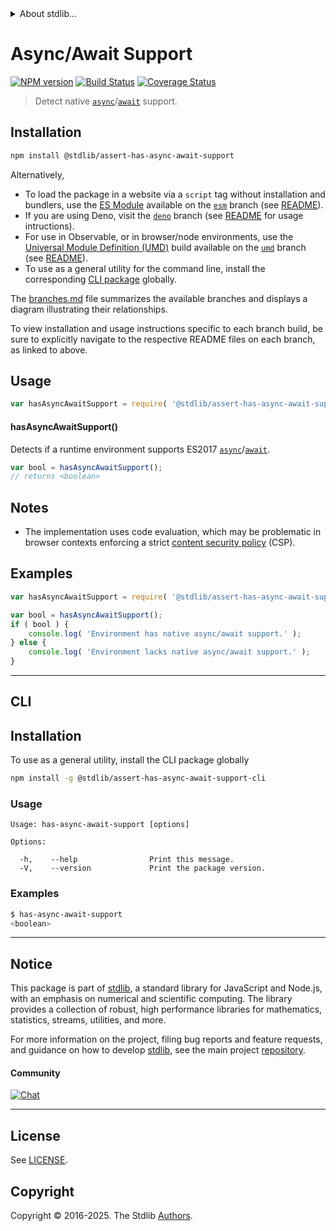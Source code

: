 <!--

@license Apache-2.0

Copyright (c) 2018 The Stdlib Authors.

Licensed under the Apache License, Version 2.0 (the "License");
you may not use this file except in compliance with the License.
You may obtain a copy of the License at

   http://www.apache.org/licenses/LICENSE-2.0

Unless required by applicable law or agreed to in writing, software
distributed under the License is distributed on an "AS IS" BASIS,
WITHOUT WARRANTIES OR CONDITIONS OF ANY KIND, either express or implied.
See the License for the specific language governing permissions and
limitations under the License.

-->


<details>
  <summary>
    About stdlib...
  </summary>
  <p>We believe in a future in which the web is a preferred environment for numerical computation. To help realize this future, we've built stdlib. stdlib is a standard library, with an emphasis on numerical and scientific computation, written in JavaScript (and C) for execution in browsers and in Node.js.</p>
  <p>The library is fully decomposable, being architected in such a way that you can swap out and mix and match APIs and functionality to cater to your exact preferences and use cases.</p>
  <p>When you use stdlib, you can be absolutely certain that you are using the most thorough, rigorous, well-written, studied, documented, tested, measured, and high-quality code out there.</p>
  <p>To join us in bringing numerical computing to the web, get started by checking us out on <a href="https://github.com/stdlib-js/stdlib">GitHub</a>, and please consider <a href="https://opencollective.com/stdlib">financially supporting stdlib</a>. We greatly appreciate your continued support!</p>
</details>

# Async/Await Support

[![NPM version][npm-image]][npm-url] [![Build Status][test-image]][test-url] [![Coverage Status][coverage-image]][coverage-url] <!-- [![dependencies][dependencies-image]][dependencies-url] -->

> Detect native [`async`][mdn-async]/[`await`][mdn-await] support.

<section class="installation">

## Installation

```bash
npm install @stdlib/assert-has-async-await-support
```

Alternatively,

-   To load the package in a website via a `script` tag without installation and bundlers, use the [ES Module][es-module] available on the [`esm`][esm-url] branch (see [README][esm-readme]).
-   If you are using Deno, visit the [`deno`][deno-url] branch (see [README][deno-readme] for usage intructions).
-   For use in Observable, or in browser/node environments, use the [Universal Module Definition (UMD)][umd] build available on the [`umd`][umd-url] branch (see [README][umd-readme]).
-   To use as a general utility for the command line, install the corresponding [CLI package][cli-section] globally.

The [branches.md][branches-url] file summarizes the available branches and displays a diagram illustrating their relationships.

To view installation and usage instructions specific to each branch build, be sure to explicitly navigate to the respective README files on each branch, as linked to above.

</section>

<section class="usage">

## Usage

```javascript
var hasAsyncAwaitSupport = require( '@stdlib/assert-has-async-await-support' );
```

#### hasAsyncAwaitSupport()

Detects if a runtime environment supports ES2017 [`async`][mdn-async]/[`await`][mdn-await].

```javascript
var bool = hasAsyncAwaitSupport();
// returns <boolean>
```

</section>

<!-- /.usage -->

<section class="notes">

## Notes

-   The implementation uses code evaluation, which may be problematic in browser contexts enforcing a strict [content security policy][mdn-csp] (CSP).

</section>

<!-- /.notes -->

<section class="examples">

## Examples

<!-- eslint no-undef: "error" -->

```javascript
var hasAsyncAwaitSupport = require( '@stdlib/assert-has-async-await-support' );

var bool = hasAsyncAwaitSupport();
if ( bool ) {
    console.log( 'Environment has native async/await support.' );
} else {
    console.log( 'Environment lacks native async/await support.' );
}
```

</section>

<!-- /.examples -->

* * *

<section class="cli">

## CLI

<section class="installation">

## Installation

To use as a general utility, install the CLI package globally

```bash
npm install -g @stdlib/assert-has-async-await-support-cli
```

</section>

<!-- CLI usage documentation. -->

<section class="usage">

### Usage

```text
Usage: has-async-await-support [options]

Options:

  -h,    --help                Print this message.
  -V,    --version             Print the package version.
```

</section>

<!-- /.usage -->

<section class="examples">

### Examples

```bash
$ has-async-await-support
<boolean>
```

</section>

<!-- /.examples -->

</section>

<!-- /.cli -->

<!-- Section for related `stdlib` packages. Do not manually edit this section, as it is automatically populated. -->

<section class="related">

</section>

<!-- /.related -->

<!-- Section for all links. Make sure to keep an empty line after the `section` element and another before the `/section` close. -->


<section class="main-repo" >

* * *

## Notice

This package is part of [stdlib][stdlib], a standard library for JavaScript and Node.js, with an emphasis on numerical and scientific computing. The library provides a collection of robust, high performance libraries for mathematics, statistics, streams, utilities, and more.

For more information on the project, filing bug reports and feature requests, and guidance on how to develop [stdlib][stdlib], see the main project [repository][stdlib].

#### Community

[![Chat][chat-image]][chat-url]

---

## License

See [LICENSE][stdlib-license].


## Copyright

Copyright &copy; 2016-2025. The Stdlib [Authors][stdlib-authors].

</section>

<!-- /.stdlib -->

<!-- Section for all links. Make sure to keep an empty line after the `section` element and another before the `/section` close. -->

<section class="links">

[npm-image]: http://img.shields.io/npm/v/@stdlib/assert-has-async-await-support.svg
[npm-url]: https://npmjs.org/package/@stdlib/assert-has-async-await-support

[test-image]: https://github.com/stdlib-js/assert-has-async-await-support/actions/workflows/test.yml/badge.svg?branch=main
[test-url]: https://github.com/stdlib-js/assert-has-async-await-support/actions/workflows/test.yml?query=branch:main

[coverage-image]: https://img.shields.io/codecov/c/github/stdlib-js/assert-has-async-await-support/main.svg
[coverage-url]: https://codecov.io/github/stdlib-js/assert-has-async-await-support?branch=main

<!--

[dependencies-image]: https://img.shields.io/david/stdlib-js/assert-has-async-await-support.svg
[dependencies-url]: https://david-dm.org/stdlib-js/assert-has-async-await-support/main

-->

[chat-image]: https://img.shields.io/gitter/room/stdlib-js/stdlib.svg
[chat-url]: https://app.gitter.im/#/room/#stdlib-js_stdlib:gitter.im

[stdlib]: https://github.com/stdlib-js/stdlib

[stdlib-authors]: https://github.com/stdlib-js/stdlib/graphs/contributors

[cli-section]: https://github.com/stdlib-js/assert-has-async-await-support#cli
[cli-url]: https://github.com/stdlib-js/assert-has-async-await-support/tree/cli
[@stdlib/assert-has-async-await-support]: https://github.com/stdlib-js/assert-has-async-await-support/tree/main

[umd]: https://github.com/umdjs/umd
[es-module]: https://developer.mozilla.org/en-US/docs/Web/JavaScript/Guide/Modules

[deno-url]: https://github.com/stdlib-js/assert-has-async-await-support/tree/deno
[deno-readme]: https://github.com/stdlib-js/assert-has-async-await-support/blob/deno/README.md
[umd-url]: https://github.com/stdlib-js/assert-has-async-await-support/tree/umd
[umd-readme]: https://github.com/stdlib-js/assert-has-async-await-support/blob/umd/README.md
[esm-url]: https://github.com/stdlib-js/assert-has-async-await-support/tree/esm
[esm-readme]: https://github.com/stdlib-js/assert-has-async-await-support/blob/esm/README.md
[branches-url]: https://github.com/stdlib-js/assert-has-async-await-support/blob/main/branches.md

[stdlib-license]: https://raw.githubusercontent.com/stdlib-js/assert-has-async-await-support/main/LICENSE

[mdn-async]: https://developer.mozilla.org/en-US/docs/Web/JavaScript/Reference/Statements/async_function

[mdn-await]: https://developer.mozilla.org/en-US/docs/Web/JavaScript/Reference/Operators/await

[mdn-csp]: https://developer.mozilla.org/en-US/docs/Web/HTTP/CSP

</section>

<!-- /.links -->
